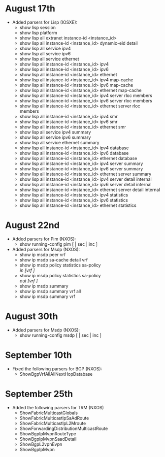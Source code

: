 # August 17th

* Added parsers for Lisp (IOSXE):
    * show lisp session
    * show lisp platform
    * show lisp all extranet <extranet> instance-id <instance_id>
    * show lisp all instance-id <instance_id> dynamic-eid detail
    * show lisp all service ipv4
    * show lisp all service ipv6
    * show lisp all service ethernet
    * show lisp all instance-id <instance_id> ipv4
    * show lisp all instance-id <instance_id> ipv6
    * show lisp all instance-id <instance_id> ethernet
    * show lisp all instance-id <instance_id> ipv4 map-cache
    * show lisp all instance-id <instance_id> ipv6 map-cache
    * show lisp all instance-id <instance_id> ethernet map-cache
    * show lisp all instance-id <instance_id> ipv4 server rloc members
    * show lisp all instance-id <instance_id> ipv6 server rloc members
    * show lisp all instance-id <instance_id> ethernet server rloc members
    * show lisp all instance-id <instance_id> ipv4 smr
    * show lisp all instance-id <instance_id> ipv6 smr
    * show lisp all instance-id <instance_id> ethernet smr
    * show lisp all service ipv4 summary
    * show lisp all service ipv6 summary
    * show lisp all service ethernet summary
    * show lisp all instance-id <instance_id> ipv4 database
    * show lisp all instance-id <instance_id> ipv6 database
    * show lisp all instance-id <instance_id> ethernet database
    * show lisp all instance-id <instance_id> ipv4 server summary
    * show lisp all instance-id <instance_id> ipv6 server summary
    * show lisp all instance-id <instance_id> ethernet server summary
    * show lisp all instance-id <instance_id> ipv4 server detail internal
    * show lisp all instance-id <instance_id> ipv6 server detail internal
    * show lisp all instance-id <instance_id> ethernet server detail internal
    * show lisp all instance-id <instance_id> ipv4 statistics
    * show lisp all instance-id <instance_id> ipv6 statistics
    * show lisp all instance-id <instance_id> ethernet statistics

# August 22nd

* Added parsers for Pim (NXOS):
    * show running-config pim [ | sec <vrf> | inc <pip string> ]
* Added parsers for Msdp (NXOS):
    * show ip msdp peer vrf <vrf>
    * show ip msdp sa-cache detail vrf <vrf>
    * show ip msdp policy statistics sa-policy <address> in [vrf <vrf>]
    * show ip msdp policy statistics sa-policy <address> out [vrf <vrf>]
    * show ip msdp summary
    * show ip msdp summary vrf all
    * show ip msdp summary vrf <vrf>

# August 30th

* Added parsers for Msdp (NXOS):
    * show running-config msdp [ | sec <vrf> | inc <pip string> ]

# September 10th

* Fixed the following parsers for BGP (NXOS):
    - ShowBgpVrfAllAllNextHopDatabase

# September 25th

* Added the following parsers for TRM (NXOS)
    - ShowFabricMulticastGlobals
    - ShowFabricMulticastIpSaAdRoute
    - ShowFabricMulticastIpL2Mroute
    - ShowForwardingDistributionMulticastRoute
    - ShowBgpIpMvpnRouteType
    - ShowBgpIpMvpnSaadDetail
    - ShowBgpL2vpnEvpn
    - ShowBgpIpMvpn
